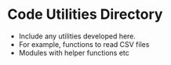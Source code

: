 # Code Utilities Directory

* Include any utilities developed here. 
* For example, functions to read CSV files
* Modules with helper functions etc
